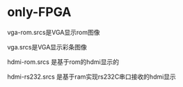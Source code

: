 # only-FPGA

vga-rom.srcs是VGA显示rom图像

vga.srcs是VGA显示彩条图像

hdmi-rom.srcs 是基于rom的hdmi显示的

hdmi-rs232.srcs 是基于ram实现rs232C串口接收的hdmi显示